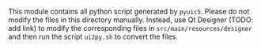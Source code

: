 This module contains all python script generated by `pyuic5`.
Please do not modify the files in this directory manually.
Instead, use Qt Designer (TODO: add link) to modify the corresponding files
in `src/main/resources/designer` and then run the script `ui2py.sh` to
convert the files.